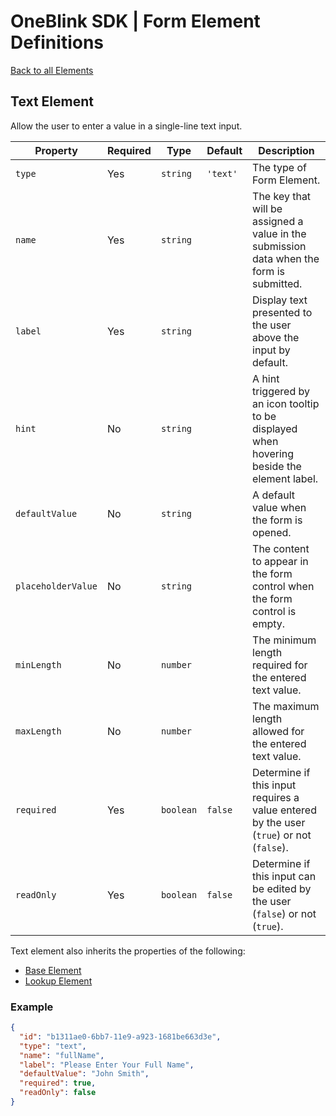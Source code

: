 # OneBlink SDK | Form Element Definitions

[Back to all Elements](./README.md)

## Text Element

Allow the user to enter a value in a single-line text input.

| Property           | Required | Type      | Default  | Description                                                                                 |
| ------------------ | -------- | --------- | -------- | ------------------------------------------------------------------------------------------- |
| `type`             | Yes      | `string`  | `'text'` | The type of Form Element.                                                                   |
| `name`             | Yes      | `string`  |          | The key that will be assigned a value in the submission data when the form is submitted.    |
| `label`            | Yes      | `string`  |          | Display text presented to the user above the input by default.                              |
| `hint`             | No       | `string`  |          | A hint triggered by an icon tooltip to be displayed when hovering beside the element label. |
| `defaultValue`     | No       | `string`  |          | A default value when the form is opened.                                                    |
| `placeholderValue` | No       | `string`  |          | The content to appear in the form control when the form control is empty.                   |
| `minLength`        | No       | `number`  |          | The minimum length required for the entered text value.                                     |
| `maxLength`        | No       | `number`  |          | The maximum length allowed for the entered text value.                                      |
| `required`         | Yes      | `boolean` | `false`  | Determine if this input requires a value entered by the user (`true`) or not (`false`).     |
| `readOnly`         | Yes      | `boolean` | `false`  | Determine if this input can be edited by the user (`false`) or not (`true`).                |

Text element also inherits the properties of the following:

- [Base Element](./base-element.md)
- [Lookup Element](./lookup-element.md)

### Example

```JSON
{
  "id": "b1311ae0-6bb7-11e9-a923-1681be663d3e",
  "type": "text",
  "name": "fullName",
  "label": "Please Enter Your Full Name",
  "defaultValue": "John Smith",
  "required": true,
  "readOnly": false
}
```
